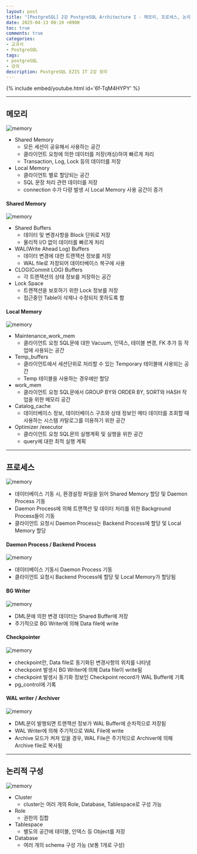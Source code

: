 ```yaml
---
layout: post
title: "[PostgreSQL] 2강 PostgreSQL Architecture I - 메모리, 프로세스, 논리적 구성"
date: 2025-04-13 00:19 +0900
toc: true
comments: true
categories:
- 교과서
- PostgreSQL
tags:
- postgreSQL
- 강의
description: PostgreSQL EZIS IT 2강 정리
---
```


{% include embed/youtube.html id='6f-TqM4HYPY' %}

---
## 메모리

![memory](/assets/image/2025-04-13-memory.png)

- Shared Memory  
  - 모든 세션이 공유해서 사용하는 공간
  - 클라이언트 요청에 의한 데이터를 저장(캐싱)하여 빠르게 처리
  - Transaction, Log, Lock 등의 데이터를 저장
- Local Memory  
   - 클라이언트 별로 할당되는 공간
   - SQL 문장 처리 관련 데이터를 저장
   - connection 수가 다량 발생 시 Local Memory 사용 공간이 증가

#### Shared Memory

![memory](/assets/image/2025-04-13-memory2.png)

- Shared Buffers  
   - 데이터 및 변경사항을 Block 단위로 저장
   - 물리적 I/O 없이 데이터를 빠르게 처리
- WAL(Write Ahead Log) Buffers
   - 데이터 변경에 대한 트랜잭션 정보를 저장
   - WAL file로 저장되어 데이터베이스 복구에 사용
- CLOG(Commit LOG) Buffers
   - 각 트랜잭션의 상태 정보를 저장하는 공간
- Lock Space
   - 트랜잭션을 보호하기 위한 Lock 정보를 저장
   - 접근중인 Table이 삭제나 수정되지 못하도록 함

#### Local Memory

![memory](/assets/image/2025-04-13-memory2.png)

- Maintenance_work_mem
   - 클라이언트 요청 SQL문에 대한 Vacuum, 인덱스, 테이블 변경, FK 추가 등 작업에 사용되는 공간  
- Temp_buffers
   - 클라이언트에서 세션단위로 처리할 수 있는 Temporary 테이블에 사용되는 공간
   - Temp 테이블을 사용하는 경우에만 할당
- work_mem
   - 클라이언트 요청 SQL문에서 GROUP BY와 ORDER BY, SORT와 HASH 작업을 위한 메모리 공간
- Catalog_cache
   - 데이터베이스 정보, 데이터베이스 구조와 상태 정보인 메타 데이터를 조회할 때 사용하는 시스템 카탈로그를 이용하기 위한 공간
- Optimizer /executor
   - 클라이언트 요청 SQL문의 실행계획 및 실행을 위한 공간
   - query에 대한 최적 실행 계획

---
## 프로세스

![memory](/assets/image/2025-04-13-process.png)

- 데이터베이스 기동 시, 환경설정 파일을 읽어 Shared Memory 할당 및 Daemon Process 기동
- Daemon Process에 의해 트랜잭션 및 데이터 처리를 위한 Background Process들이 기동
- 클라이언트 요청시 Daemon Process는 Backend Process에 할당 및 Local Memory 할당

#### Daemon Process / Backend Process

![memory](/assets/image/2025-04-13-daemon.png)

- 데이터베이스 기동시 Daemon Process 기동
- 클라이언트 요청시 Backend Process에 할당 및 Local Memory가 할당됨


#### BG Writer

![memory](/assets/image/2025-04-13-bgwriter.png)

- DML문에 의한 변경 데이터는 Shared Buffer에 저장
- 주기적으로 BG Writer에 의해 Data file에 write

#### Checkpointer

![memory](/assets/image/2025-04-13-checkpointer.png)

- checkpoint란, Data file로 동기화된 변경사항의 위치를 나타냄
- checkpoint 발생시 BG Writer에 의해 Data file이 write됨
- checkpoint 발생시 동기화 정보인 Checkpoint record가 WAL Buffer에 기록
- pg_control에 기록

#### WAL writer / Archiver

![memory](/assets/image/2025-04-13-wal.png)

- DML문이 발행되면 트랜잭션 정보가 WAL Buffer에 순차적으로 저장됨
- WAL Writer에 의해 주기적으로 WAL File에 write
- Archive 모드가 켜져 있을 경우, WAL File은 주기적으로 Archiver에 의해 Archive file로 복사됨

---
## 논리적 구성

![memory](/assets/image/2025-04-13-logical.png)

- Cluster
   - cluster는 여러 개의 Role, Database, Tablespace로 구성 가능
- Role
   - 권한의 집합
- Tablespace
   - 별도의 공간에 테이블, 인덱스 등 Object를 저장
- Database
   - 여러 개의 schema 구성 가능 (보통 1개로 구성)